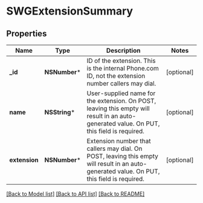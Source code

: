 # SWGExtensionSummary

## Properties
Name | Type | Description | Notes
------------ | ------------- | ------------- | -------------
**_id** | **NSNumber*** | ID of the extension. This is the internal Phone.com ID, not the extension number callers may dial. | [optional] 
**name** | **NSString*** | User-supplied name for the extension. On POST, leaving this empty will result in an auto-generated value. On PUT, this field is required. | [optional] 
**extension** | **NSNumber*** | Extension number that callers may dial. On POST, leaving this empty will result in an auto-generated value. On PUT, this field is required. | [optional] 

[[Back to Model list]](../README.md#documentation-for-models) [[Back to API list]](../README.md#documentation-for-api-endpoints) [[Back to README]](../README.md)


